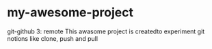 # my-awesome-project
git-github 3: remote
This awasome project is createdto experiment git notions like clone, push and pull
